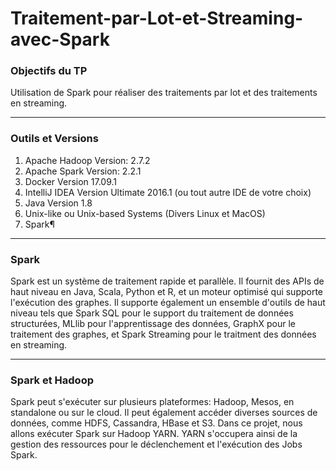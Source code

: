 # Traitement-par-Lot-et-Streaming-avec-Spark

### Objectifs du TP

Utilisation de Spark pour réaliser des traitements par lot et des traitements en streaming.

-------------------------------------------------------------------------------------------------
### Outils et Versions

1. Apache Hadoop Version: 2.7.2
2. Apache Spark Version: 2.2.1
3. Docker Version 17.09.1
4. IntelliJ IDEA Version Ultimate 2016.1 (ou tout autre IDE de votre choix)
5. Java Version 1.8
6. Unix-like ou Unix-based Systems (Divers Linux et MacOS)
7. Spark¶

-------------------------------------------------------------------------------------------------

### Spark
Spark est un système de traitement rapide et parallèle. Il fournit des APIs de haut niveau en Java, Scala, Python et R, et un moteur optimisé qui supporte l'exécution des graphes. Il supporte également un ensemble d'outils de haut niveau tels que Spark SQL pour le support du traitement de données structurées, MLlib pour l'apprentissage des données, GraphX pour le traitement des graphes, et Spark Streaming pour le traitment des données en streaming.

-------------------------------------------------------------------------------------------------

### Spark et Hadoop
Spark peut s'exécuter sur plusieurs plateformes: Hadoop, Mesos, en standalone ou sur le cloud. Il peut également accéder diverses sources de données, comme HDFS, Cassandra, HBase et S3.
Dans ce projet, nous allons exécuter Spark sur Hadoop YARN. YARN s'occupera ainsi de la gestion des ressources pour le déclenchement et l'exécution des Jobs Spark.

